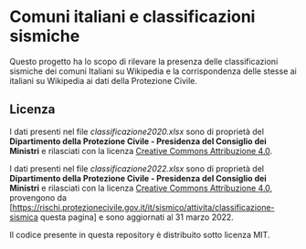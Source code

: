 # Comuni italiani e classificazioni sismiche
Questo progetto ha lo scopo di rilevare la presenza delle classificazioni sismiche dei comuni Italiani su Wikipedia e la corrispondenza delle stesse ai italiani su Wikipedia ai dati della Protezione Civile.
## Licenza
I dati presenti nel file _classificazione2020.xlsx_ sono di proprietà del **Dipartimento della Protezione Civile - Presidenza del Consiglio dei Ministri** e rilasciati con la licenza [Creative Commons Attribuzione 4.0](https://creativecommons.org/licenses/by/4.0/).

I dati presenti nel file _classificazione2022.xlsx_ sono di proprietà del **Dipartimento della Protezione Civile - Presidenza del Consiglio dei Ministri** e rilasciati con la licenza [Creative Commons Attribuzione 4.0](https://creativecommons.org/licenses/by/4.0/), provengono da [https://rischi.protezionecivile.gov.it/it/sismico/attivita/classificazione-sismica questa pagina] e sono aggiornati al 31 marzo 2022.

Il codice presente in questa repository è distribuito sotto licenza MIT.